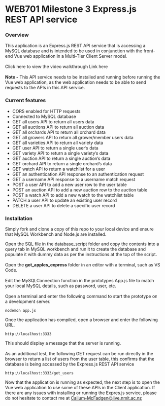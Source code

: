 # WEB701 Milestone 3 Express.js REST API service

### Overview
This application is an Express.js REST API service that is accessing a MySQL database and is intended to be used in conjunction with the front-end Vue web application in a Multi-Tier Client Server model.
<br />
<br />
Click here to view the video walkthrough
Link here
<br />
<br />
<b>Note -</b> This API service needs to be installed and running before running the Vue web application, as the web application needs to be able to send requests to the APIs in this API service.

### Current features
<ul>
  <li>CORS enabled for HTTP requests</li>
  <li>Connected to MySQL database</li>
  <li>GET all users API to return all users data</li>
  <li>GET all auctions API to return all auction data</li>
  <li>GET all orchards API to return all orchard data</li>
  <li>GET all growers API to return all grower/member users data</li>
  <li>GET all varieties API to return all variety data</li>
  <li>GET user API to return a single user’s data</li>
  <li>GET variety API to return a single variety’s data</li>
  <li>GET auction API to return a single auction’s data</li>
  <li>GET orchard API to return a single orchard’s data</li>
  <li>GET watch API to return a watchlist for a user</li>
  <li>GET an authentication API response to an authentication request</li>
  <li>GET a username API response to a username match request</li>
  <li>POST a user API to add a new user row to the user table</li>
  <li>POST an auction API to add a new auction row to the auction table</li>
  <li>POST a watch API to add a new watch to the watchlist table</li>
  <li>PATCH a user API to update an existing user record</li>
  <li>DELETE a user API to delete a specific user record</li>
</ul>

### Installation

Simply fork and clone a copy of this repo to your local device and ensure that MySQL Workbench and Node.js are installed.

Open the SQL file in the database_script folder and copy the contents into a query tab in MySQL workbench and run it to create the database and populate it with dummy data as per the instructions at the top of the script.
<br />
<br />
Open the <b>got_apples_express</b> folder in an editor with a terminal, such as VS Code.
<br />
<br />
Edit the MySQLConnection function in the prototypes App.js file to match your local MySQL details, such as password, user, etc.
<br />
<br />
Open a terminal and enter the following command to start the prototype on a development server.
```
nodemon app.js
```
Once the application has compiled, open a browser and enter the following URL. 
```
http://localhost:3333
```
This should display a message that the server is running.
<br />
<br />
As an additional test, the following GET request can be run directly in the browser to return a list of users from the user table, this confirms that the database is being accessed by the Express.js REST API service
```
http://localhost:3333/get_users
```
Now that the application is running as expected, the next step is to open the Vue web application to use some of these APIs in the Client application.
If there are any issues with installing or running the Expres.js service, please do not hesitate to contact me at Callum-McFadgen@live.nmit.ac.nz
